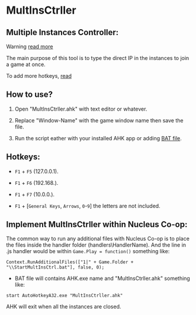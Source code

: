 # MultInsCtrller
## Multiple Instances Controller:

Warning [read more](https://www.autohotkey.com/docs/v1/Tutorial.htm#s31)

The main purpose of this tool is to type the direct IP in the instances to join a game at once.

To add more hotkeys, [read](https://www.autohotkey.com/docs/v1/Hotkeys.htm#combo)

## How to use?

1. Open "MultInsCtrller.ahk" with text editor or whatever.

2. Replace "Window-Name" with the game window name then save the file.

3. Run the script eather with your installed AHK app or adding [BAT file](README.md#implement-multinsctrller-within-nucleus-co-op).

## Hotkeys:

- `F1` + `F5` (127.0.0.1).

- `F1` + `F6` (192.168.).

- `F1` + `F7` (10.0.0.).

- `F1` + [`General Keys`, `Arrows`, `0`-`9`] the letters are not included.

## Implement MultInsCtrller within Nucleus Co-op:

The common way to run any additional files with Nucleus Co-op is to place the files inside the handler folder (handlers\HandlerName).
And the line in .js handler would be within `Game.Play = function()` something like:

`Context.RunAdditionalFiles(["1|" + Game.Folder + "\\StartMultInsCtrl.bat"], false, 0);`

- BAT file will contains AHK.exe name and "MultInsCtrller.ahk" something like:

`start AutoHotkeyA32.exe "MultInsCtrller.ahk"`

AHK will exit when all the instances are closed.
